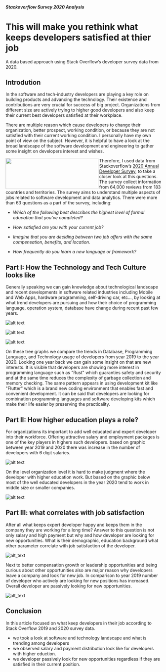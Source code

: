 ##### Stackoverflow Survey 2020 Analysis
# This will make you rethink what keeps developers satisfied at thier job
A data based approach using Stack Overflow’s developer survey data from 2020.




## Introdution
In the software and tech-industry developers are playing a key role on building products and advancing the technology. 
Their existence and contributions are very crucial for success of big project. Organizations from different size are 
actively trying to higher good developers and also keep their current best developers satisfied at their workplace.

There are multiple reason which cause developers to change their organization, better prospect, working condition, or 
because they are not satisfied with their current working condition. I personally have my own point of view on the
subject. However, it is helpful to have a look at the broad landscape of the software development and engineering to 
gather some insight on developers interest and wishes.


[<img align="left" width="300" height="100" src="https://cdn.sstatic.net/Sites/stackoverflow/company/Img/logos/so/so-logo.svg?v=a010291124bf">
](https://stackoverflow.com/)  Therefore, I used data from Stackoverflow’s [2020 Annual Developer Survey](https://insights.stackoverflow.com/survey), to take a 
closer look at this questions. The survey collect information from 64,000 reviews from 183 countries and territories. 
The survey aims to understand multiple aspects of jobs related to software development and data analytics. There were more than 63 questions 
as a part of the survey, including:


* *Which of the following best describes the highest level of formal education that you’ve completed?*

* *How satisfied are you with your current job?*

* *Imagine that you are deciding between two job offers with the same compensation, benefits, and location.*

* *How frequently do you learn a new language or framework?*


## Part I: How the Technology and Tech Culture looks like
Generally speaking we can gain knowledge about technological landscape and recent developments in software related industries
including Mobile and Web Apps, hardware programming, self-driving car, etc..., by looking at what trend developers are
pursuing and how their choice of programming language, operation system, database have change during recent past few years.

![alt text](../data/technology.png "Comparing technology trending between 2019 and 2020")

![alt text](../data/programming-language.png "Comparing programming language trending between 2019 and 2020")

![alt text](../data/database.png "Comparing database trending between 2019 and 2020")

On these tree graphs we compare the trends in Database, Programming Language, and Technology usage of developers from 
year 2019 to the year 2020. Looking one year back we can gain some insight on that are new interests. 
It is visible that developers are showing more interest in programming language such as "Rust" which guaranties safety 
and security and at the same time reduces the complexity of garbage collection and memory checking. The same pattern 
appears in using development kit like "Flutter" which is a brand new coding environment that enables fast and convenient 
development. It can be said that developers are looking for combination programming languages and software developing kits which make their life easier by preserving the 
practicality. 

## Part II: How higher education plays a role?

For organizations its important to add well educated and expert developer into their workforce. Offering attractive salary 
and employment packages is one of the key players in highers such developers. based on graphic between year 2019 and 2020
there was increase in the number of developers with 6 digit salaries.

![alt text](../data/education-salary.png "Comparing salary developers with higher education between 2019 and 2020")

On the level organization level it is hard to make judgment where the developer with higher education work. But based on the 
graphic below most of the well educated developers in the year 2020 tend to work in middle size or smaller companies.

![alt text](../data/orga-size.png "distribution of developers based their higher education and organization size")



## Part III: what correlates with job satisfaction

After all what keeps expert developer happy and keeps them in the company they are working for a long time? Answer to
this question is not only salary and high payment but why and how developer are looking for new opportunities. What is 
their demographic, education background what other parameter correlate with job satisfaction of the developer. 

![alt_text](../data/jobhunt.png "")

Next to better compensation growth or leadership opportunities and being curious about other opportunities also are major
reason why developers leave a company and look for new job. In comparison to year 2019 number of developer who actively 
are looking for new positions has increased. Overall developer are passively looking for new opportunities.

![alt_text](../data/jobhunt-1.png "")

## Conclusion
In this article focused on what keep developers in their job according to Stack Overflow 2019 and 2020 survey data.
* we took a look at software and technology landscape and what is trending among developers 
* we observed salary and payment distribution look like for developers with higher eduction.
* we developer passively look for new opportunities regardless if they are satisfied in their current position.
